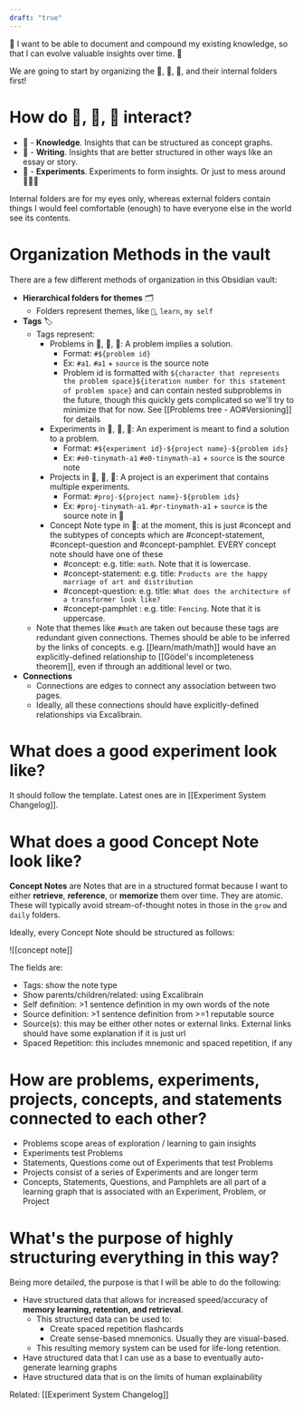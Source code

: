 ```yaml
---
draft: "true"
---
```


🌳 I want to be able to document and compound my existing knowledge, so that I can evolve valuable insights over time. 🌳

We are going to start by organizing the 🌳, 🧪, 🔗, and their internal folders first! 


# How do 🌳, 🔗, 🧪 interact? 
- 🌳 - **Knowledge**. Insights that can be structured as concept graphs.
- 🔗 - **Writing**. Insights that are better structured in other ways like an essay or story. 
- 🧪 - **Experiments**. Experiments to form insights. Or just to mess around 🤸🏻‍♀️

Internal folders are for my eyes only, whereas external folders contain things I would feel comfortable (enough) to have everyone else in the world see its contents.

# Organization Methods in the vault
There are a few different methods of organization in this Obsidian vault:

- **Hierarchical folders for themes** 🗂️
	- Folders represent themes, like `🌳`, `learn`, `my self`
- **Tags** 🏷️
	- Tags represent:
		- Problems in 🌳, 🧪, 🔗: A problem implies a solution.
			- Format: `#${problem id}`
			- Ex: `#a1`.  `#a1` + `source` is the source note
			- Problem id is formatted with `${character that represents the problem space}${iteration number for this statement of problem space}` and can contain nested subproblems in the future, though this quickly gets complicated so we'll try to minimize that for now. See [[Problems tree - AO#Versioning]] for details
		- Experiments in 🌳, 🧪, 🔗: An experiment is meant to find a solution to a problem.
			- Format: `#${experiment id}-${project name}-${problem ids}`
			- Ex: `#e0-tinymath-a1` `#e0-tinymath-a1` + `source` is the source note
		- Projects in 🌳, 🧪, 🔗: A project is an experiment that contains multiple experiments.
			- Format: `#proj-${project name}-${problem ids}`
			- Ex: `#proj-tinymath-a1`. `#pr-tinymath-a1` + `source` is the source note in 🧪
		- Concept Note type in 🌳: at the moment, this is just #concept  and the subtypes of concepts which are #concept-statement, #concept-question  and #concept-pamphlet. EVERY concept note should have one of these
			- #concept: e.g. title: `math`. Note that it is lowercase.
			- #concept-statement: e.g. title: `Products are the happy marriage of art and distribution`
			- #concept-question: e.g. title: `What does the architecture of a transformer look like?`
			- #concept-pamphlet : e.g. title: `Fencing`. Note that it is uppercase.
	- Note that themes like `#math` are taken out because these tags are redundant given connections. Themes should be able to be inferred by the links of concepts. e.g. [[learn/math/math]] would have an explicitly-defined relationship to [[Gödel's incompleteness theorem]], even if through an additional level or two. 
- **Connections**
	- Connections are edges to connect any association between two pages. 
	- Ideally, all these connections should have explicitly-defined relationships via Excalibrain.

# What does a good experiment look like?
It should follow the template. Latest ones are in [[Experiment System Changelog]].

# What does a good Concept Note look like? 
**Concept Notes** are Notes that are in a structured format because I want to either **retrieve**, **reference**, or **memorize** them over time. They are atomic. These will typically avoid stream-of-thought notes in those in the `grow` and `daily` folders.

Ideally, every Concept Note should be structured as follows:

![[concept note]]

The fields are:
- Tags: show the note type
- Show parents/children/related: using Excalibrain
- Self definition: >1 sentence definition in my own words of the note
- Source definition: >1 sentence definition from >=1 reputable source 
- Source(s): this may be either other notes or external links. External links should have some explanation if it is just url
- Spaced Repetition: this includes mnemonic and spaced repetition, if any

# How are problems, experiments, projects,  concepts, and statements connected to each other?

- Problems scope areas of exploration / learning to gain insights
- Experiments test Problems
- Statements, Questions come out of Experiments that test Problems
- Projects consist of a series of Experiments and are longer term
- Concepts, Statements, Questions, and Pamphlets are all part of a learning graph that is associated with an Experiment, Problem, or Project

# What's the purpose of highly structuring everything in this way? 
Being more detailed, the purpose is that I will be able to do the following:
- Have structured data that allows for increased speed/accuracy of **memory learning, retention, and retrieval**. 
	- This structured data can be used to:
		- Create spaced repetition flashcards
		- Create sense-based mnemonics. Usually they are visual-based.
	- This resulting memory system can be used for life-long retention.
- Have structured data that I can use as a base to eventually auto-generate learning graphs 
- Have structured data that is on the limits of human explainability

Related: [[Experiment System Changelog]]


